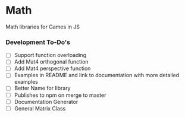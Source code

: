 # Math

Math libraries for Games in JS

### Development To-Do's

- [ ] Support function overloading
- [ ] Add Mat4 orthogonal function
- [ ] Add Mat4 perspective function
- [ ] Examples in README and link to documentation with more detailed examples
- [ ] Better Name for library
- [ ] Publishes to npm on merge to master
- [ ] Documentation Generator
- [ ] General Matrix Class
